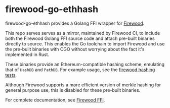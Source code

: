 # firewood-go-ethhash

firewood-go-ethhash provides a Golang FFI wrapper for [Firewood](https://github.com/ava-labs/firewood/).

This repo serves serves as a mirror, maintained by Firewood CI, to include both the Firewood Golang FFI source code and attach pre-built binaries directly to source. This enables the Go toolchain to import Firewood and use the pre-built binaries with CGO without worrying about the fact it's implemented in Rust.

These binaries provide an Ethereum-compatible hashing scheme, emulating that of `HashDB` and `PathDB`. For example usage, see the [firewood hashing tests](https://github.com/ava-labs/firewood/tree/main/ffi/tests/eth/eth_compatibility_test.go).
	
Although Firewood supports a more efficient version of merkle hashing for general purpose use, this is disabled for these pre-built binaries.

For complete documentation, see [Firewood FFI](https://github.com/ava-labs/firewood/tree/main/ffi).
